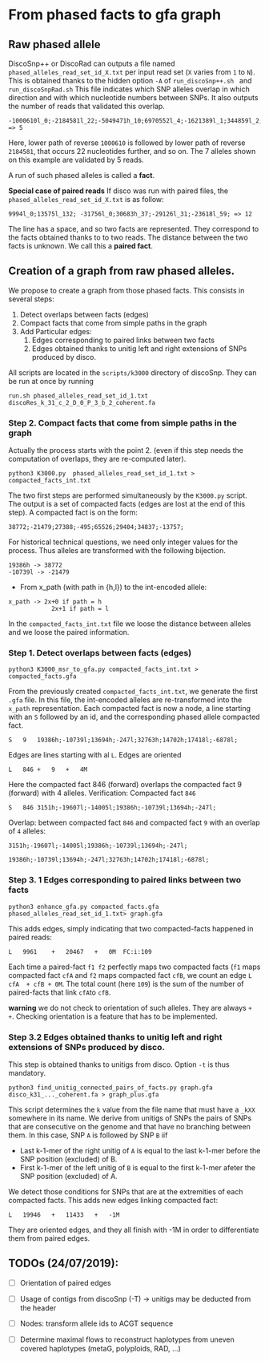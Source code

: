 # From phased facts to gfa graph
## Raw phased allele
DiscoSnp++ or DiscoRad can outputs a file named `phased_alleles_read_set_id_X.txt` per input read set (`X` varies from `1` to `N`). This is obtained thanks to the hidden option `-A` of  `run_discoSnp++.sh ` and `run_discoSnpRad.sh`
This file indicates which SNP alleles overlap in which direction and with which nucleotide numbers between SNPs. It also outputs the number of reads that validated this overlap. 
```
-1000610l_0;-2184581l_22;-5049471h_10;6970552l_4;-1621389l_1;344859l_2;763097h_1; => 5
```
Here, lower path of reverse `1000610` is followed by lower path of reverse `2184581`, that occurs 22 nucleotides further, and so on. The 7 alleles shown on this example are validated by 5 reads. 

A run of such phased alleles is called a **fact**.

**Special case of paired reads**
If disco was run with paired files, the `phased_alleles_read_set_id_X.txt` is as follow:
```
9994l_0;13575l_132; -31756l_0;30683h_37;-29126l_31;-23618l_59; => 12
```
The line has a space, and so two facts are represented. They correspond to the facts obtained thanks to to two reads. 
The distance between the two facts is unknown. 
We call this a **paired fact**.

## Creation of a graph from raw phased alleles. 
We propose to create a graph from those phased facts. This consists in several steps: 

1. Detect overlaps between facts (edges)
2. Compact facts that come from simple paths in the graph
3. Add Particular edges: 
	1. Edges corresponding to paired links between two facts
	2. Edges obtained thanks to unitig left and right extensions of SNPs produced by disco. 

All scripts are located in the `scripts/k3000` directory of discoSnp.
They can be run at once by running 
```
run.sh phased_alleles_read_set_id_1.txt discoRes_k_31_c_2_D_0_P_3_b_2_coherent.fa
```

### Step 2.  Compact facts that come from simple paths in the graph
Actually the process starts with the point 2. (even if this step needs the computation of overlaps, they are re-computed later). 
```
python3 K3000.py  phased_alleles_read_set_id_1.txt >  compacted_facts_int.txt
```
The two first steps are performed simultaneously by the `K3000.py` script. 
The output is a set of compacted facts (edges are lost at the end of this step). 
A compacted fact is on the form:
```
38772;-21479;27388;-495;65526;29404;34837;-13757;
```
For historical technical questions, we need only integer values for the process. Thus alleles are transformed with the following bijection.
```
19386h -> 38772
-10739l -> -21479
```
* From x_path (with path in {h,l}) to the int-encoded allele: 
```
x_path -> 2x+0 if path = h 
			2x+1 if path = l
```

In the `compacted_facts_int.txt` file we loose the distance between alleles and we loose the paired information. 

### Step 1. Detect overlaps between facts (edges)
```
python3 K3000_msr_to_gfa.py compacted_facts_int.txt > compacted_facts.gfa 
```
From the previously created `compacted_facts_int.txt`, we generate the first `.gfa` file.
In this file, the int-encoded alleles are re-transformed into the `x_path` representation. 
Each compacted fact is now a node, a line starting with an `S` followed by an id, and the corresponding phased allele compacted fact. 
```
S	9	19386h;-10739l;13694h;-247l;32763h;14702h;17418l;-6878l;
```

Edges are lines starting with al `L`. Edges are oriented 
```
L	846	+	9	+	4M
```
Here the compacted fact 846 (forward) overlaps the compacted fact 9 (forward) with 4 alleles. 
Verification: 
Compacted fact `846`
```
S	846	3151h;-19607l;-14005l;19386h;-10739l;13694h;-247l;
```

Overlap: between compacted fact `846` and compacted fact `9` with an overlap of `4` alleles:
```
3151h;-19607l;-14005l;19386h;-10739l;13694h;-247l;
                      19386h;-10739l;13694h;-247l;32763h;14702h;17418l;-6878l;
```

### Step 3. 1 Edges corresponding to paired links between two facts
```
python3 enhance_gfa.py compacted_facts.gfa phased_alleles_read_set_id_1.txt> graph.gfa
```
This adds edges, simply indicating that two compacted-facts happened in paired reads: 
```
L	9961	+	20467	+	0M	FC:i:109
```
Each time a paired-fact `f1 f2` perfectly maps two compacted facts (`f1` maps compacted fact `cfA` and `f2` maps compacted fact `cfB`, we count an edge `L	  cfA  + cfB + 0M`. The total count (here `109`) is the sum of the number of paired-facts that link `cfA`to `cfB`. 

**warning** we do not check to orientation of such alleles. They are always `+ +`. Checking orientation is a feature that has to be implemented.

### Step 3.2 Edges obtained thanks to unitig left and right extensions of SNPs produced by disco. 
This step is obtained thanks to unitigs from disco. Option `-t` is thus mandatory.  
```
python3 find_unitig_connected_pairs_of_facts.py graph.gfa disco_k31_..._coherent.fa > graph_plus.gfa
```
This script determines the `k` value from the file name that must have a `_kXX` somewhere in its name. 
We derive from unitigs of SNPs the pairs of SNPs that are consecutive on the genome and that have no branching between them. In this case, SNP `A` is followed by SNP `B` iif
* Last k-1-mer of the right unitig of `A` is equal to the last k-1-mer before the SNP position (excluded) of B. 
* First k-1-mer of the left unitig of `B` is equal to the first k-1-mer afeter the SNP position (excluded) of A.

We detect those conditions for SNPs that are at the extremities of each compacted facts. 
This adds new edges linking compacted fact:
```
L	19946	+	11433	+	-1M
```
They are oriented edges, and they all finish with -1M in order to differentiate them from paired edges. 

## TODOs (24/07/2019):
- [ ] Orientation of paired edges
- [ ] Usage of contigs from discoSnp (-T) -> unitigs may be deducted from the header
- [ ] Nodes: transform allele ids to ACGT sequence  
- [ ] Determine maximal flows to reconstruct haplotypes from uneven covered haplotypes (metaG, polyploids, RAD, ...)



